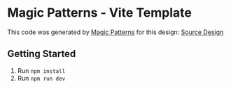 # Magic Patterns - Vite Template

This code was generated by [Magic Patterns](https://magicpatterns.com) for this design: [Source Design](https://www.magicpatterns.com/c/icbhm2lpoxcbdodcukaswp)

## Getting Started

1. Run `npm install`
2. Run `npm run dev`
